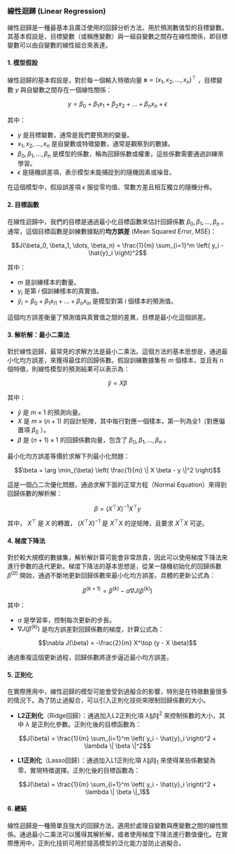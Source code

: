 ### 線性迴歸 (Linear Regression)

線性迴歸是一種最基本且廣泛使用的回歸分析方法，用於預測數值型的目標變數。其基本假設是，目標變數（或稱應變數）與一組自變數之間存在線性關係，即目標變數可以由自變數的線性組合來表達。

#### 1. **模型假設**

線性迴歸的基本假設是，對於每一個輸入特徵向量  $`\mathbf{x} = (x_1, x_2, \dots, x_n)^\top`$ ，目標變數  $`y`$  與自變數之間存在一個線性關係：


$$y = \beta_0 + \beta_1 x_1 + \beta_2 x_2 + \dots + \beta_n x_n + \epsilon$$


其中：
-  $`y`$  是目標變數，通常是我們要預測的變量。
-  $`x_1, x_2, \dots, x_n`$  是自變數或特徵變數，通常是觀察到的數據。
-  $`\beta_0, \beta_1, \dots, \beta_n`$  是模型的係數，稱為回歸係數或權重，這些係數需要通過訓練來學習。
-  $`\epsilon`$  是隨機誤差項，表示模型未能捕捉到的隨機因素或噪音。

在這個模型中，假設誤差項  $`\epsilon`$  服從零均值、常數方差且相互獨立的隨機分佈。

#### 2. **目標函數**

在線性迴歸中，我們的目標是通過最小化目標函數來估計回歸係數  $`\beta_0, \beta_1, \dots, \beta_n`$ 。通常，這個目標函數是訓練數據點的**均方誤差** (Mean Squared Error, MSE)：


$$J(\beta_0, \beta_1, \dots, \beta_n) = \frac{1}{m} \sum_{i=1}^m \left( y_i - \hat{y}_i \right)^2$$


其中：
-  $`m`$  是訓練樣本的數量。
-  $`y_i`$  是第  $`i`$  個訓練樣本的真實值。
-  $`\hat{y}_i = \beta_0 + \beta_1 x_{i1} + \dots + \beta_n x_{in}`$  是模型對第  $`i`$  個樣本的預測值。

這個均方誤差衡量了預測值與真實值之間的差異，目標是最小化這個誤差。

#### 3. **解析解：最小二乘法**

對於線性迴歸，最常見的求解方法是最小二乘法。這個方法的基本思想是，通過最小化均方誤差，來獲得最佳的回歸係數。假設訓練數據集有  $`m`$  個樣本，並且有  $`n`$  個特徵，則線性模型的預測結果可以表示為：


$$\hat{y} = X \beta$$


其中：
-  $`\hat{y}`$  是  $`m \times 1`$  的預測向量。
-  $`X`$  是  $`m \times (n+1)`$  的設計矩陣，其中每行對應一個樣本，第一列為全1（對應偏置項  $`\beta_0`$ ）。
-  $`\beta`$  是  $`(n+1) \times 1`$  的回歸係數向量，包含了  $`\beta_0, \beta_1, \dots, \beta_n`$ 。

最小化均方誤差等價於求解下列最小化問題：


$$\beta = \arg \min_{\beta} \left( \frac{1}{m} \| X \beta - y \|^2 \right)$$


這是一個凸二次優化問題，通過求解下面的正常方程（Normal Equation）來得到回歸係數的解析解：


$$\beta = (X^\top X)^{-1} X^\top y$$


其中， $`X^\top`$  是  $`X`$  的轉置， $`(X^\top X)^{-1}`$  是  $`X^\top X`$  的逆矩陣，且要求  $`X^\top X`$  可逆。

#### 4. **梯度下降法**

對於較大規模的數據集，解析解計算可能會非常昂貴，因此可以使用梯度下降法來進行參數的迭代更新。梯度下降法的基本思想是，從某一隨機初始化的回歸係數  $`\beta^{(0)}`$  開始，通過不斷地更新回歸係數來最小化均方誤差。具體的更新公式為：


$$\beta^{(k+1)} = \beta^{(k)} - \alpha \nabla J(\beta^{(k)})$$


其中：
-  $`\alpha`$  是學習率，控制每次更新的步長。
-  $`\nabla J(\beta^{(k)})`$  是均方誤差對回歸係數的梯度，計算公式為：


$$\nabla J(\beta) = -\frac{2}{m} X^\top (y - X \beta)$$


通過重複這個更新過程，回歸係數將逐步逼近最小均方誤差。

#### 5. **正則化**

在實際應用中，線性迴歸的模型可能會受到過擬合的影響，特別是在特徵數量很多的情況下。為了防止過擬合，可以引入正則化技術來限制回歸係數的大小。

- **L2正則化**（Ridge回歸）：通過加入L2正則化項  $`\lambda \| \beta \|^2`$  來控制係數的大小，其中  $`\lambda`$  是正則化參數。正則化後的目標函數為：


$$J(\beta) = \frac{1}{m} \sum_{i=1}^m \left( y_i - \hat{y}_i \right)^2 + \lambda \| \beta \|^2$$


- **L1正則化**（Lasso回歸）：通過加入L1正則化項  $`\lambda \| \beta \|_1`$  來使得某些係數變為零，實現特徵選擇。正則化後的目標函數為：


$$J(\beta) = \frac{1}{m} \sum_{i=1}^m \left( y_i - \hat{y}_i \right)^2 + \lambda \| \beta \|_1$$


#### 6. **總結**

線性迴歸是一種簡單且強大的回歸方法，適用於處理自變數與應變數之間的線性關係。通過最小二乘法可以獲得其解析解，或者使用梯度下降法進行數值優化。在實際應用中，正則化技術可用於提高模型的泛化能力並防止過擬合。
